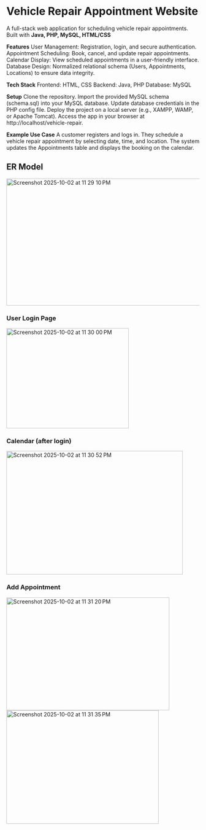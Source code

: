 # Vehicle Repair Appointment Website
A full-stack web application for scheduling vehicle repair appointments.  
Built with **Java, PHP, MySQL, HTML/CSS** 

**Features**
User Management: Registration, login, and secure authentication.
Appointment Scheduling: Book, cancel, and update repair appointments.
Calendar Display: View scheduled appointments in a user-friendly interface.
Database Design: Normalized relational schema (Users, Appointments, Locations) to ensure data integrity.

**Tech Stack**
Frontend: HTML, CSS
Backend: Java, PHP
Database: MySQL

**Setup**
Clone the repository.
Import the provided MySQL schema (schema.sql) into your MySQL database.
Update database credentials in the PHP config file.
Deploy the project on a local server (e.g., XAMPP, WAMP, or Apache Tomcat).
Access the app in your browser at http://localhost/vehicle-repair.

**Example Use Case**
A customer registers and logs in.
They schedule a vehicle repair appointment by selecting date, time, and location.
The system updates the Appointments table and displays the booking on the calendar.

## ER Model
<img width="627" height="331" alt="Screenshot 2025-10-02 at 11 29 10 PM" src="https://github.com/user-attachments/assets/407f9245-6ac4-4b7f-bbb0-949d16038d1a" />

### User Login Page  
<img width="319" height="261" alt="Screenshot 2025-10-02 at 11 30 00 PM" src="https://github.com/user-attachments/assets/6a9b7e52-385a-4629-8e5c-20607ae28ca5" />

### Calendar (after login)
<img width="460" height="322" alt="Screenshot 2025-10-02 at 11 30 52 PM" src="https://github.com/user-attachments/assets/5c347d37-c31f-4e75-8342-2b0d792f741b" />

### Add Appointment
<img width="425" height="294" alt="Screenshot 2025-10-02 at 11 31 20 PM" src="https://github.com/user-attachments/assets/cb04b598-7ca5-4e90-b6ae-85cabb2edee9" />

<img width="397" height="296" alt="Screenshot 2025-10-02 at 11 31 35 PM" src="https://github.com/user-attachments/assets/b3266e21-afb0-4b58-a716-b5f44aabbb6d" />


